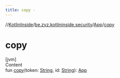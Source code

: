 ```yaml
---
title: copy -
---
```

//[KotlinInside](../../index.md)/[be.zvz.kotlininside.security](../index.md)/[App](index.md)/[copy](copy.md)



# copy  
[jvm]  
Content  
fun [copy](copy.md)(token: [String](https://kotlinlang.org/api/latest/jvm/stdlib/kotlin/-string/index.html), id: [String](https://kotlinlang.org/api/latest/jvm/stdlib/kotlin/-string/index.html)): [App](index.md)  



